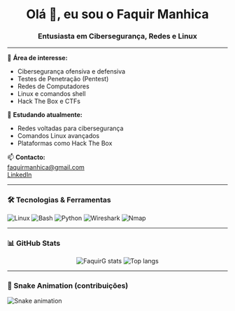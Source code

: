 <h1 align="center">Olá 👋, eu sou o Faquir Manhica</h1>
<h3 align="center">Entusiasta em Cibersegurança, Redes e Linux</h3>

---

🔐 **Área de interesse:**  
- Cibersegurança ofensiva e defensiva  
- Testes de Penetração (Pentest)  
- Redes de Computadores  
- Linux e comandos shell  
- Hack The Box e CTFs

🧠 **Estudando atualmente:**  
- Redes voltadas para cibersegurança  
- Comandos Linux avançados  
- Plataformas como Hack The Box  

📫 **Contacto:**  
[faquirmanhica@gmail.com](mailto:faquirmanhica@gmail.com)  
[LinkedIn](https://www.linkedin.com/in/faquirmanhica)

---

### 🛠️ Tecnologias & Ferramentas
![Linux](https://img.shields.io/badge/Linux-FCC624?style=flat&logo=linux&logoColor=black)
![Bash](https://img.shields.io/badge/-Bash-4EAA25?style=flat&logo=gnu-bash&logoColor=white)
![Python](https://img.shields.io/badge/Python-3776AB?style=flat&logo=python&logoColor=white)
![Wireshark](https://img.shields.io/badge/Wireshark-1679A7?style=flat&logo=wireshark&logoColor=white)
![Nmap](https://img.shields.io/badge/Nmap-0078D4?style=flat&logo=windows-terminal&logoColor=white)

---

### 📊 GitHub Stats

<div align="center">
  <img src="https://github-readme-stats.vercel.app/api?username=FaquirG&show_icons=true&theme=radical" alt="FaquirG stats" />
  <img src="https://github-readme-stats.vercel.app/api/top-langs/?username=FaquirG&layout=compact&theme=radical" alt="Top langs" />
</div>

---

### 🐍 Snake Animation (contribuições)
![Snake animation](https://github.com/FaquirG/FaquirG/blob/output/github-contribution-grid-snake.svg)
